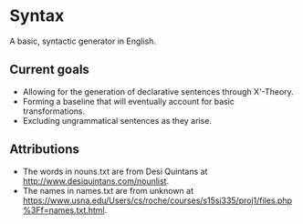 # Syntax
A basic, syntactic generator in English.

## Current goals
- Allowing for the generation of declarative sentences through X'-Theory.
- Forming a baseline that will eventually account for basic transformations.
- Excluding ungrammatical sentences as they arise.

## Attributions
- The words in nouns.txt are from Desi Quintans at http://www.desiquintans.com/nounlist.
- The names in names.txt are from unknown at https://www.usna.edu/Users/cs/roche/courses/s15si335/proj1/files.php%3Ff=names.txt.html.
